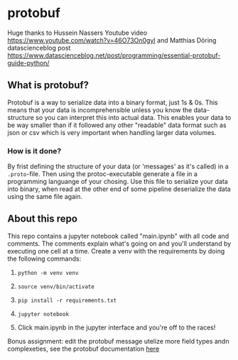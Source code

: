 # protobuf
Huge thanks to Hussein Nassers Youtube video https://www.youtube.com/watch?v=46O73On0gyI and Matthias Döring datascienceblog post https://www.datascienceblog.net/post/programming/essential-protobuf-guide-python/

## What is protobuf?
Protobuf is a way to serialize data into a binary format, just 1s & 0s. This means that your data is incomprehensible unless you know the data-structure so you can interpret this into actual data. This enables your data to be way smaller than if it followed any other "readable" data format such as json or csv which is very important when handling larger data volumes.

### How is it done? 
By frist defining the structure of your data (or 'messages' as it's called) in a `.proto`-file. Then using the protoc-executable generate a file in a programming languange of your chosing. Use this file to serialize your data into binary, when read at the other end of some pipeline deserialize the data using the same file again.

## About this repo
This repo contains a jupyter notebook called "main.ipynb" with all code and comments. The comments explain what's going on and you'll understand by executing one cell at a time. Create a venv with the requirements by doing the following commands:

1. ```python -m venv venv```

2. ```source venv/bin/activate```

3. ```pip install -r requirements.txt```

4. ```jupyter notebook```

5. Click main.ipynb in the jupyter interface and you're off to the races!

Bonus assignment: edit the protobuf message utelize more field types andn complexeties, see the protobuf documentation [here](https://protobuf.dev/programming-guides/proto3/)
